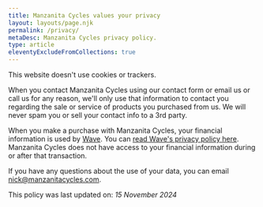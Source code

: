 ```yaml
---
title: Manzanita Cycles values your privacy
layout: layouts/page.njk
permalink: /privacy/
metaDesc: Manzanita Cycles privacy policy.
type: article
eleventyExcludeFromCollections: true
---
```


This website doesn't use cookies or trackers.

When you contact Manzanita Cycles using our contact form or email us or call us for any reason, we'll only use that information to contact you regarding the sale or service of products you purchased from us. We will never spam you or sell your contact info to a 3rd party.

When you make a purchase with Manzanita Cycles, your financial information is used by [Wave](https://www.waveapps.com). You can [read Wave's privacy policy here](https://www.waveapps.com/legal/privacy-policy). Manzanita Cycles does not have access to your financial information during or after that transaction.

If you have any questions about the use of your data, you can email [nick@manzanitacycles.com](mailto:nick@manzanitacycles.com).

This policy was last updated on: *15 November 2024*